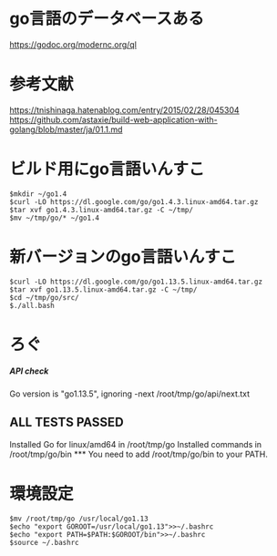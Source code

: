 # go言語のデータベースある

https://godoc.org/modernc.org/ql


# 参考文献

https://tnishinaga.hatenablog.com/entry/2015/02/28/045304
https://github.com/astaxie/build-web-application-with-golang/blob/master/ja/01.1.md


# ビルド用にgo言語いんすこ
```
$mkdir ~/go1.4
$curl -LO https://dl.google.com/go/go1.4.3.linux-amd64.tar.gz
$tar xvf go1.4.3.linux-amd64.tar.gz -C ~/tmp/
$mv ~/tmp/go/* ~/go1.4
```

# 新バージョンのgo言語いんすこ
```
$curl -LO https://dl.google.com/go/go1.13.5.linux-amd64.tar.gz
$tar xvf go1.13.5.linux-amd64.tar.gz -C ~/tmp/
$cd ~/tmp/go/src/
$./all.bash
```

# ろぐ
##### API check
Go version is "go1.13.5", ignoring -next /root/tmp/go/api/next.txt

ALL TESTS PASSED
---
Installed Go for linux/amd64 in /root/tmp/go
Installed commands in /root/tmp/go/bin
*** You need to add /root/tmp/go/bin to your PATH.


# 環境設定
```
$mv /root/tmp/go /usr/local/go1.13
$echo "export GOROOT=/usr/local/go1.13">>~/.bashrc
$echo "export PATH=$PATH:$GOROOT/bin">>~/.bashrc
$source ~/.bashrc
```

